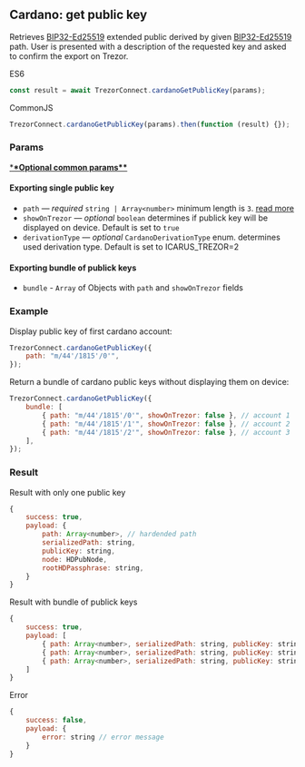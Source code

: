 ## Cardano: get public key

Retrieves [BIP32-Ed25519](https://cardanolaunch.com/assets/Ed25519_BIP.pdf) extended public derived by given [BIP32-Ed25519](https://cardanolaunch.com/assets/Ed25519_BIP.pdf) path.
User is presented with a description of the requested key and asked to confirm the export on Trezor.

ES6

```javascript
const result = await TrezorConnect.cardanoGetPublicKey(params);
```

CommonJS

```javascript
TrezorConnect.cardanoGetPublicKey(params).then(function (result) {});
```

### Params

[\***\*Optional common params\*\***](commonParams.md)

#### Exporting single public key

-   `path` — _required_ `string | Array<number>` minimum length is `3`. [read more](path.md)
-   `showOnTrezor` — _optional_ `boolean` determines if publick key will be displayed on device. Default is set to `true`
-   `derivationType` — _optional_ `CardanoDerivationType` enum. determines used derivation type. Default is set to ICARUS_TREZOR=2

#### Exporting bundle of publick keys

-   `bundle` - `Array` of Objects with `path` and `showOnTrezor` fields

### Example

Display public key of first cardano account:

```javascript
TrezorConnect.cardanoGetPublicKey({
    path: "m/44'/1815'/0'",
});
```

Return a bundle of cardano public keys without displaying them on device:

```javascript
TrezorConnect.cardanoGetPublicKey({
    bundle: [
        { path: "m/44'/1815'/0'", showOnTrezor: false }, // account 1
        { path: "m/44'/1815'/1'", showOnTrezor: false }, // account 2
        { path: "m/44'/1815'/2'", showOnTrezor: false }, // account 3
    ],
});
```

### Result

Result with only one public key

```javascript
{
    success: true,
    payload: {
        path: Array<number>, // hardended path
        serializedPath: string,
        publicKey: string,
        node: HDPubNode,
        rootHDPassphrase: string,
    }
}
```

Result with bundle of publick keys

```javascript
{
    success: true,
    payload: [
        { path: Array<number>, serializedPath: string, publicKey: string, node: HDPubNode, hdPassphrase: string }, // account 1
        { path: Array<number>, serializedPath: string, publicKey: string, node: HDPubNode, rootHDPassphrase: string }, // account 2
        { path: Array<number>, serializedPath: string, publicKey: string, node: HDPubNode, hdPassphrase: string }  // account 3
    ]
}
```

Error

```javascript
{
    success: false,
    payload: {
        error: string // error message
    }
}
```

